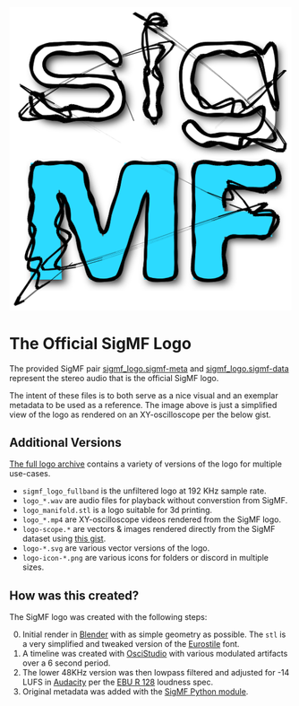 <p align="center"><img src="sigmf_logo.svg" alt="Rendered SigMF Logo"/></p>

# The Official SigMF Logo

The provided SigMF pair [sigmf_logo.sigmf-meta](sigmf_logo.sigmf-meta) and [sigmf_logo.sigmf-data](sigmf_logo.sigmf-data) represent the stereo audio that is the official SigMF logo.

The intent of these files is to both serve as a nice visual and an exemplar metadata to be used as a reference. The image above is just a simplified view of the logo as rendered on an XY-oscilloscope per the below gist.

## Additional Versions

[The full logo archive](https://github.com/sigmf/SigMFwiki/logo/sigmf_logo_files.zip) contains a variety of versions of the logo for multiple use-cases.

* `sigmf_logo_fullband` is the unfiltered logo at 192 KHz sample rate.
* `logo_*.wav` are audio files for playback without converstion from SigMF.
* `logo_manifold.stl` is a logo suitable for 3d printing.
* `logo_*.mp4` are XY-oscilloscope videos rendered from the SigMF logo.
* `logo-scope.*` are vectors & images rendered directly from the SigMF dataset using [this gist](https://gist.github.com/Teque5/3a377440916506fb2ac46a9f47251da4i).
* `logo-*.svg` are various vector versions of the logo.
* `logo-icon-*.png` are various icons for folders or discord in multiple sizes.

## How was this created?

The SigMF logo was created with the following steps:

0) Initial render in [Blender](https://www.blender.org/) with as simple geometry as possible. The `stl` is a very simplified and tweaked version of the [Eurostile](https://en.wikipedia.org/wiki/Eurostile) font.
1) A timeline was created with [OsciStudio](https://oscilloscopemusic.com/oscistudio.php) with various modulated artifacts over a 6 second period.
2) The lower 48KHz version was then lowpass filtered and adjusted for -14 LUFS in [Audacity](https://www.audacityteam.org/) per the [EBU R 128](https://en.wikipedia.org/wiki/EBU_R_128) loudness spec.
3) Original metadata was added with the [SigMF Python module](https://github.com/sigmf/SigMF).
